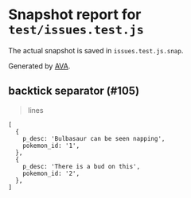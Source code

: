 # Snapshot report for `test/issues.test.js`

The actual snapshot is saved in `issues.test.js.snap`.

Generated by [AVA](https://ava.li).

## backtick separator (#105)

> lines

    [
      {
        p_desc: 'Bulbasaur can be seen napping',
        pokemon_id: '1',
      },
      {
        p_desc: 'There is a bud on this',
        pokemon_id: '2',
      },
    ]
